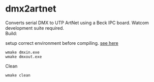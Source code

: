 # dmx2artnet
Converts serial DMX to UTP ArtNet using a Beck IPC board. Watcom development suite required.<br />
Build:<br />

setup correct environment before compiling.
[see here](https://tkkrlab.nl/wiki/Aan_de_slag_met_Beck-board)

```
wmake dmxin.exe   
wmake dmxout.exe  
```

Clean
```
wmake clean
```
